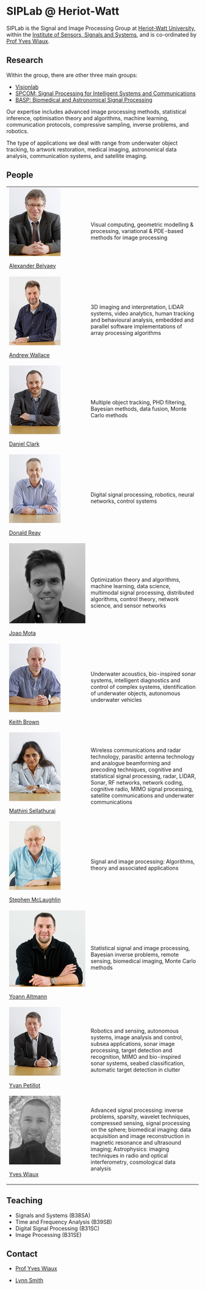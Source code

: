 # SIPLab @ Heriot-Watt

SIPLab is the Signal and Image Processing Group at [Heriot-Watt
University](https://www.hw.ac.uk/), within the [Institute of Sensors, Signals
and
Systems](https://www.hw.ac.uk/schools/engineering-physical-sciences/institutes/sensors-signals-systems.htm),
and is co-ordinated by [Prof Yves Wiaux](https://www.hw.ac.uk/schools/engineering-physical-sciences/staff-directory/yves-wiaux.htm).

## Research

Within the group, there are other three main groups:

* [Visionlab]()
* [SPCOM: Signal Processing for Intelligent Systems and Communications](https://www.sml.hw.ac.uk/schools/engineering-physical-sciences/institutes/sensors-signals-systems/signal-processing-intelligent-systems.htm)
* [BASP: Biomedical and Astronomical Signal Processing](https://www.hw.ac.uk/schools/engineering-physical-sciences/institutes/sensors-signals-systems/basp.htm)

Our expertise includes advanced image processing methods, statistical
inference, optimisation theory and algorithms, machine learning, communication
protocols, compressive sampling, inverse problems, and robotics.

The type of applications we deal with range from underwater object tracking, to
artwork restoration, medical imaging, astronomical data analysis,
communication systems, and satellite imaging.



## People

<table id="t01">
  <tr>
    <td width="200px">
      <a href="http://home.eps.hw.ac.uk/~ab226/"> 
        <img src="../images/belyaev.jpg" alt="Alexander Belyaev" id="pp"/> 
      </a> 
      <p>
        <a href="http://home.eps.hw.ac.uk/~ab226/">
          Alexander Belyaev
        </a>
      </p>
    </td>
    <td> 
      Visual computing,
      geometric modelling & processing, 
      variational & PDE-based methods for image processing
    </td>
  </tr>
  <tr>
    <td width="200px">
      <a href="http://home.eps.hw.ac.uk/~ceeamw/andy.html">
        <img src="../images/wallace.jpg" alt="Andrew Wallace" id="pp"/>
      </a> 
      <p>
        <a href="http://home.eps.hw.ac.uk/~ceeamw/andy.html">
          Andrew Wallace
        </a>
      </p>
    </td>
    <td>
      3D imaging and interpretation, LIDAR systems, video analytics, human
      tracking and behavioural analysis, embedded and parallel software
      implementations of array processing algorithms
    </td>
  </tr>
  <tr>
    <td width="200px">
      <a href="https://researchportal.hw.ac.uk/en/persons/daniel-e-clark">
        <img src="../images/clark.jpg" alt="Daniel Clark" id="pp"/>
      </a> 
      <p>
        <a href="https://researchportal.hw.ac.uk/en/persons/daniel-e-clark">
          Daniel Clark
        </a>
      </p>
    </td>
    <td>
      Multiple object tracking, PHD filtering, Bayesian methods, data fusion,
      Monte Carlo methods
    </td>
  </tr>
  <tr>
    <td width="200px">
      <a href="https://researchportal.hw.ac.uk/en/persons/donald-shewan-reay">
        <img src="../images/reay.jpg" alt="Donald Reay" id="pp"/>
      </a> 
      <p>
        <a href="https://researchportal.hw.ac.uk/en/persons/donald-shewan-reay">
          Donald Reay
        </a>
      </p>
    </td>
    <td>
      Digital signal processing, robotics, neural networks, control systems
    </td>
  </tr>
  <tr>
    <td width="200px">
      <a href="http://jmota.eps.hw.ac.uk/">
        <img src="../images/mota.png" alt="Joao Mota" id="pp"/>
      </a> 
      <p>
        <a href="http://jmota.eps.hw.ac.uk/">
          Joao Mota
        </a>
      </p>
    </td>
    <td>
      Optimization theory and algorithms, machine learning, data science,
      multimodal signal processing, distributed algorithms, control theory,
      network science, and sensor networks
    </td>
  </tr>
  <tr>
    <td width="200px">
      <a href="https://researchportal.hw.ac.uk/en/persons/keith-edgar-brown">
        <img src="../images/brown.jpg" alt="Keith Brown" id="pp"/>
      </a> 
      <p>
        <a href="https://researchportal.hw.ac.uk/en/persons/keith-edgar-brown">
          Keith Brown
        </a>
      </p>
    </td>
    <td>
      Underwater acoustics, bio-inspired sonar systems, intelligent diagnostics
      and control of complex systems, identification of underwater objects,
      autonomous underwater vehicles
    </td>
  </tr>
  <tr>
    <td width="200px">
      <a href="https://researchportal.hw.ac.uk/en/persons/mathini-sellathurai">
        <img src="../images/sellathurai.jpg" alt="Mathini Sellathurai" id="pp"/>
      </a> 
      <p>
        <a href="https://researchportal.hw.ac.uk/en/persons/mathini-sellathurai">
         Mathini Sellathurai
        </a>
      </p>
    </td>
    <td>
      Wireless communications and radar technology, parasitic antenna
      technology and analogue beamforming and precoding techniques, cognitive
      and statistical signal processing, radar, LIDAR, Sonar, RF networks,
      network coding, cognitive radio, MIMO signal processing, satellite
      communications and underwater communications
    </td>
  </tr>
  <tr>
    <td width="200px">
      <a href="https://www.hw.ac.uk/schools/engineering-physical-sciences/staff-directory/stephen-mclaughlin.htm">
        <img src="../images/mclaughlin.jpg" alt="Stephen McLaughlin" id="pp"/>
      </a> 
      <p>
        <a href="https://www.hw.ac.uk/schools/engineering-physical-sciences/staff-directory/stephen-mclaughlin.htm">
          Stephen McLaughlin
        </a>
      </p>
    </td>
    <td>
      Signal and image processing: Algorithms, theory and associated
      applications
    </td>
  </tr>
  <tr>
    <td width="200px">
      <a href="http://yoannaltmann.weebly.com/">
        <img src="../images/altmann.jpg" alt="Yoann Altmann" id="pp"/>
      </a> 
      <p>
        <a href="http://yoannaltmann.weebly.com/">
           Yoann Altmann
        </a>
      </p>
    </td>
    <td>
      Statistical signal and image processing, Bayesian inverse problems,
      remote sensing, biomedical imaging, Monte Carlo methods
    </td>
  </tr>
  <tr>
    <td width="200px">
      <a href="https://www.hw.ac.uk/schools/engineering-physical-sciences/staff-directory/y_petillot.htm">
        <img src="../images/petillot.jpg" alt="Yvan Petillot" id="pp"/>
      </a> 
      <p>
        <a href="https://www.hw.ac.uk/schools/engineering-physical-sciences/staff-directory/y_petillot.htm">
          Yvan Petillot
        </a>
      </p>
    </td>
    <td>
      Robotics and sensing, autonomous systems, image analysis and control,
      subsea applications, sonar image processing, target detection and
      recognition, MIMO and bio-inspired sonar systems, seabed classification,
      automatic target detection in clutter
    </td>
  </tr>
  <tr>
    <td width="200px">
      <a href="https://www.hw.ac.uk/schools/engineering-physical-sciences/staff-directory/yves-wiaux.htm">
        <img src="../images/wiaux.jpeg" alt="Yves Wiaux" id="pp"/>
      </a> 
      <p>
        <a href="https://www.hw.ac.uk/schools/engineering-physical-sciences/staff-directory/yves-wiaux.htm">
          Yves Wiaux
        </a>
      </p>
    </td>
    <td>
      Advanced signal processing: inverse problems, sparsity, wavelet
      techniques, compressed sensing, signal processing on the sphere;
      biomedical imaging: data acquisition and image reconstruction in magnetic
      resonance and ultrasound imaging; Astrophysics: imaging techniques in
      radio and optical interferometry, cosmological data analysis
    </td>
  </tr>
</table>
 

## Teaching

* Signals and Systems (B38SA)
* Time and Frequency Analysis (B39SB)
* Digital Signal Processing (B31SC)
* Image Processing (B31SE)


## Contact

* [Prof Yves Wiaux](mailto:Y.Wiaux@hw.ac.uk)

* [Lynn Smith](mailto:L.Smith@hw.ac.uk)
